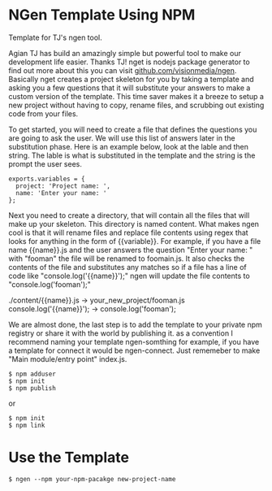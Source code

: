 
# NGen Template Using NPM

 Template for TJ's ngen tool.

 Agian TJ has build an amazingly simple but powerful tool to make our development life easier. Thanks TJ! nget is nodejs package generator to find out more about this you can visit [github.com/visionmedia/ngen](https://github.com/visionmedia/ngen). Basically nget creates a project skeleton for you by taking a template and asking you a few questions that it will substitute your answers to make a custom version of the template. This time saver makes it a breeze to setup a new project without having to copy, rename files, and scrubbing out existing code from your files.

 To get started, you will need to create a file that defines the questions you are going to ask the user. We will use this list of answers later in the substitution phase. Here is an example below, look at the lable and then string. The lable is what is substituted in the template and the string is the prompt the user sees.

	exports.variables = {
	  project: 'Project name: ',
	  name: 'Enter your name: '
	};

 Next you need to create a directory, that will contain all the files that will make up your skeleton. This directory is named content. What makes ngen cool is that it will rename files and replace file contents using regex that looks for anything in the form of {{variable}}. For example, if you have a file name {{name}}.js and the user answers the question "Enter your name: " with "fooman" the file will be renamed to foomain.js. It also checks the contents of the file and substitutes any matches so if a file has a line of code like "console.log('{{name}}');" ngen will update the file contents to "console.log('fooman');"

  ./content/{{name}}.js  -> your_new_project/fooman.js
  console.log('{{name}}'); -> console.log('fooman');

 We are almost done, the last step is to add the template to your private npm registry or share it with the world by publishing it. as a convention I recommend naming your template ngen-somthing for example, if you have a template for connect it would be ngen-connect. Just rememeber to make "Main module/entry point" index.js.

	$ npm adduser
	$ npm init
	$ npm publish

or

	$ npm init
	$ npm link

# Use the Template

	$ ngen --npm your-npm-pacakge new-project-name